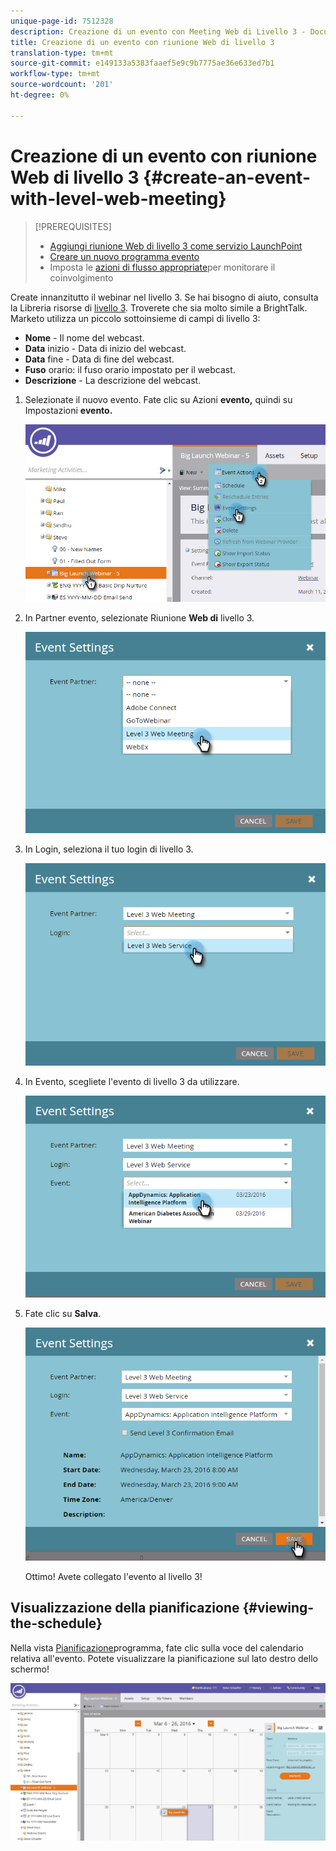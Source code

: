 ```yaml
---
unique-page-id: 7512328
description: Creazione di un evento con Meeting Web di Livello 3 - Documenti Marketo - Documentazione prodotto
title: Creazione di un evento con riunione Web di livello 3
translation-type: tm+mt
source-git-commit: e149133a5383faaef5e9c9b7775ae36e633ed7b1
workflow-type: tm+mt
source-wordcount: '201'
ht-degree: 0%

---
```



# Creazione di un evento con riunione Web di livello 3 {#create-an-event-with-level-web-meeting}

>[!PREREQUISITES]
>
>* [Aggiungi riunione Web di livello 3 come servizio LaunchPoint](/help/marketo/product-docs/administration/additional-integrations/add-level-3-web-meeting-as-a-launchpoint-service.md)
>* [Creare un nuovo programma evento](/help/marketo/product-docs/demand-generation/events/understanding-events/create-a-new-event-program.md)
>* Imposta le [azioni di flusso appropriate](https://docs.marketo.com/x/k8Kt)per monitorare il coinvolgimento

>



Create innanzitutto il webinar nel livello 3. Se hai bisogno di aiuto, consulta la Libreria risorse di [livello 3](http://www.level3.com/en/resource-library/). Troverete che sia molto simile a BrightTalk.  Marketo utilizza un piccolo sottoinsieme di campi di livello 3:

* **Nome** - Il nome del webcast.
* **Data** inizio - Data di inizio del webcast.
* **Data** fine - Data di fine del webcast.
* **Fuso** orario: il fuso orario impostato per il webcast.
* **Descrizione** - La descrizione del webcast.

1. Selezionate il nuovo evento. Fate clic su Azioni **evento,** quindi su Impostazioni **evento.**

   ![](assets/image2016-3-24-15-3a40-3a39.png)

1. In Partner evento, selezionate Riunione **Web di** livello 3.

   ![](assets/image2016-3-24-15-3a42-3a10.png)

1. In Login, seleziona il tuo login di livello 3.

   ![](assets/image2016-3-24-15-3a43-3a43.png)

1. In Evento, scegliete l&#39;evento di livello 3 da utilizzare.

   ![](assets/image2016-3-24-15-3a44-3a41.png)

1. Fate clic su **Salva**.

   ![](assets/image2016-3-24-15-3a45-3a31.png)

   Ottimo! Avete collegato l&#39;evento al livello 3!

## Visualizzazione della pianificazione  {#viewing-the-schedule}

Nella vista [Pianificazione](http://docs.marketo.com/display/docs/program+schedule+view)programma, fate clic sulla voce del calendario relativa all&#39;evento. Potete visualizzare la pianificazione sul lato destro dello schermo!

![](assets/image2016-3-24-15-3a51-3a7.png)
